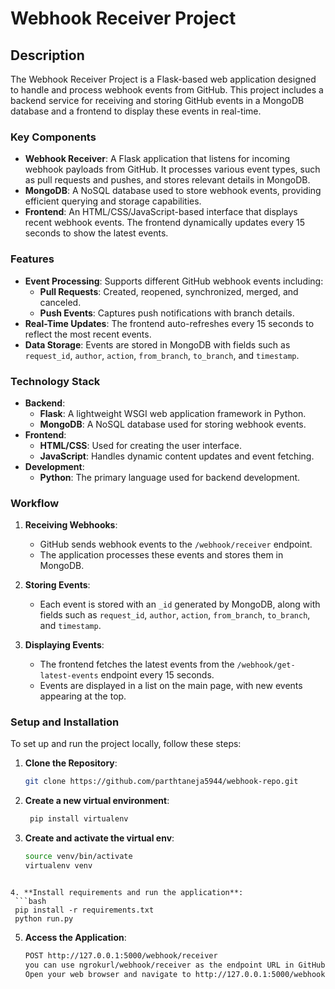 # Webhook Receiver Project

## Description

The Webhook Receiver Project is a Flask-based web application designed to handle and process webhook events from GitHub. This project includes a backend service for receiving and storing GitHub events in a MongoDB database and a frontend to display these events in real-time.

### Key Components

- **Webhook Receiver**: A Flask application that listens for incoming webhook payloads from GitHub. It processes various event types, such as pull requests and pushes, and stores relevant details in MongoDB.
- **MongoDB**: A NoSQL database used to store webhook events, providing efficient querying and storage capabilities.
- **Frontend**: An HTML/CSS/JavaScript-based interface that displays recent webhook events. The frontend dynamically updates every 15 seconds to show the latest events.

### Features

- **Event Processing**: Supports different GitHub webhook events including:
  - **Pull Requests**: Created, reopened, synchronized, merged, and canceled.
  - **Push Events**: Captures push notifications with branch details.
- **Real-Time Updates**: The frontend auto-refreshes every 15 seconds to reflect the most recent events.
- **Data Storage**: Events are stored in MongoDB with fields such as `request_id`, `author`, `action`, `from_branch`, `to_branch`, and `timestamp`.

### Technology Stack

- **Backend**:
  - **Flask**: A lightweight WSGI web application framework in Python.
  - **MongoDB**: A NoSQL database used for storing webhook events.
- **Frontend**:
  - **HTML/CSS**: Used for creating the user interface.
  - **JavaScript**: Handles dynamic content updates and event fetching.
- **Development**:
  - **Python**: The primary language used for backend development.

### Workflow

1. **Receiving Webhooks**:
   - GitHub sends webhook events to the `/webhook/receiver` endpoint.
   - The application processes these events and stores them in MongoDB.

2. **Storing Events**:
   - Each event is stored with an `_id` generated by MongoDB, along with fields such as `request_id`, `author`, `action`, `from_branch`, `to_branch`, and `timestamp`.

3. **Displaying Events**:
   - The frontend fetches the latest events from the `/webhook/get-latest-events` endpoint every 15 seconds.
   - Events are displayed in a list on the main page, with new events appearing at the top.

### Setup and Installation

To set up and run the project locally, follow these steps:

1. **Clone the Repository**:
   ```bash
   git clone https://github.com/parthtaneja5944/webhook-repo.git
   ```

2. **Create a new virtual environment**:
   ```bash
    pip install virtualenv
   ```

3. **Create and activate the virtual env**:
   ```bash
   source venv/bin/activate
   virtualenv venv
  ```

4. **Install requirements and run the application**:
   ```bash
   pip install -r requirements.txt
   python run.py
   ```
5. **Access the Application**:
   ```bash
   POST http://127.0.0.1:5000/webhook/receiver
   you can use ngrokurl/webhook/receiver as the endpoint URL in GitHub webhook configuration when creating a new webhook event.
   Open your web browser and navigate to http://127.0.0.1:5000/webhook to view the application.
   ```
